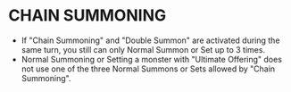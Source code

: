 
# CHAIN SUMMONING

*   If "Chain Summoning" and "Double Summon" are activated during the same turn, you still can only Normal Summon or Set up to 3 times.
*   Normal Summoning or Setting a monster with "Ultimate Offering" does not use one of the three Normal Summons or Sets allowed by "Chain Summoning".

  